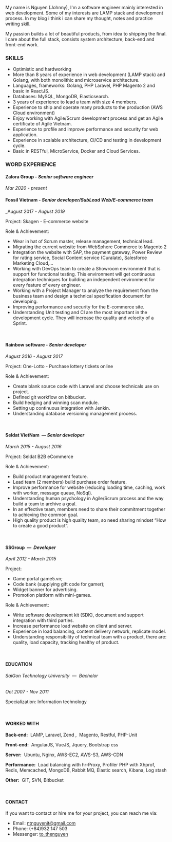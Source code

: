 My name is Nguyen (Johnny), I'm a software engineer mainly interested in web development. Some of my interests are LAMP stack and development process. In my blog i think i can share my thought, notes and practice writing skill.
 
 My passion builds a lot of beautiful products, from idea to shipping the final. I care about the full stack, consists system architecture, back-end and front-end work.
  
### SKILLS

- Optimistic and hardworking 
- More than 8 years of experience in web development (LAMP stack) and Golang, with both monolithic and microservice architecture.
- Languages, frameworks: Golang, PHP Laravel, PHP Magento 2 and basic in ReactJS.
- Databases: MySQL, MongoDB, Elasticsearch.
- 3 years of experience to lead  a team with size 4 members.
- Experience to ship and operate many products to the production (AWS Cloud environment)
- Enjoy working with Agile/Scrum development process and get an Agile certificate of Agile Vietnam. 
- Experience to profile and improve performance and security for web application.
- Experience in scalable architecture, CI/CD and testing in development cycle.
- Basic in RESTful, MicroService, Docker and Cloud Services. 

### WORD EXPERIENCE

#### Zalora Group - _Senior software engineer_
_Mar 2020 - present_

#### Fossil Vietnam - _Senior developer/SubLead Web/E-commerce team_
_August 2017 - _August 2019_

Project: Skagen - E-commerce website

Role & Achievement:

- Wear in hat of Scrum master, release management, technical lead.
- Migrating the current website from WebSphere Commerce to Magento 2
- Integration the website with SAP, the payment gateway, Power Review for rating service, Social Content service (Curalate), Salesforce Marketing Cloud,...
- Working with DevOps team to create a Showroom environment that is support for functional testing. This environment will get continuous integration techniques for building an independent environment for every feature of every engineer.
- Working with a Project Manager to analyze the requirement from the business team and design a technical specification document for developing.
- Improving performance and security for the E-commerce site.
- Understanding Unit testing and CI are the most important in the development cycle. They will increase the quality and velocity of a Sprint.


<br>

#### Rainbow software - _Senior developer_
_August 2016 - August 2017_

Project: One-Lotto - Purchase lottery tickets online

Role & Achievement:

- Create blank source code with Laravel and choose technicals use on project.
- Defined git workflow on bitbucket.
- Build hedging and winning scan module.
- Setting up continuous integration with Jenkin.
- Understanding database versioning management process.

<br>

#### Seldat VietNam ​ — ​ _Senior developer_

_March 2015 - August 2016_

Project: Seldat B2B eCommerce

Role & Achievement:
- Build product management feature.
- Lead team (2 members) build purchase order feature.
- Improve performance for website (reducing loading time, caching, work with worker, message queue,
NoSql).
- Understanding human psychology in Agile/Scrum process and the way build a team to archive a goal.
- In an effective team, members need to share their commitment together to achieving the common goal.
- High quality product is high quality team, so need sharing mindset “How to create a good product”.

<br>

#### SSGroup ​ — ​ _Developer_

_April 2012 - March 2015_

Project:
- Game portal game5.vn;
- Code bank (supplying gift code for gamer);
- Widget banner for advertising.
- Promotion platform with mini-games.

Role & Achievement:

- Write software development kit (SDK), document and support integration with third parties.
- Increase performance load website on client and server.
- Experience in load balancing, content delivery network, replicate model.
- Understanding responsibility of technical team with a product, there are: quality, load capacity, tracking
healthy of product.

<br>

#### EDUCATION

###### SaiGon Technology University ​ — ​ _Bachelor_

_Oct 2007 - Nov 2011_

Specialization: Information technology

<br>

#### WORKED WITH

**Back-end:** ​ LAMP, Laravel, Zend , ​ Magento, Restful, PHP-Unit

**Front-end:** ​ AngularJS, VueJS, Jquery, Bootstrap css

**Server:** ​ Ubuntu, Nginx, AWS-EC2, AWS-S3, AWS-CDN

**Performance:** ​ Load balancing with hr-Proxy, Profiler PHP with Xhprof, Redis, Memcached, MongoDB, Rabbit MQ, Elastic search, Kibana, Log stash

**Other:** ​ GIT, SVN, Bitbucket

<br>

#### CONTACT

If you want to contact or hire me for your project, you can reach me via:

* Email: [ntnguyenit@gmail.com](mailto:ntnguyenit@gmail.com)
* Phone: (+84)932 147 503
* Messenger: [to_thenguyen](https://www.messenger.com/t/thenguyenit)

